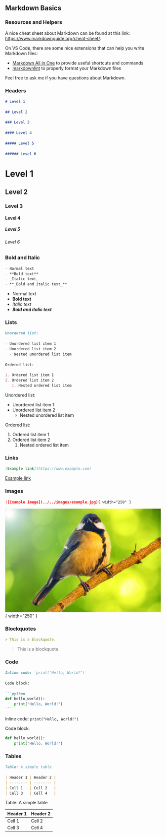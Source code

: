 ## Markdown Basics

### Resources and Helpers

A nice cheat sheet about Markdown can be found at this link: <https://www.markdownguide.org/cheat-sheet/>.

On VS Code, there are some nice extensions that can help you write Markdown files:

- [Markdown All in One](https://marketplace.visualstudio.com/items?itemName=yzhang.markdown-all-in-one) to provide useful shortcuts and commands
- [markdownlint](https://marketplace.visualstudio.com/items?itemName=DavidAnson.vscode-markdownlint) to properly format your Markdown files

Feel free to ask me if you have questions about Markdown.

### Headers
  
```markdown
# Level 1

## Level 2

### Level 3

#### Level 4

##### Level 5

###### Level 6
```

# Level 1

## Level 2

### Level 3

#### Level 4

##### Level 5

###### Level 6

### Bold and Italic

```markdown
- Normal text
- **Bold text**
- _Italic text_
- **_Bold and italic text_**
```

- Normal text
- **Bold text**
- _Italic text_
- **_Bold and italic text_**

### Lists

```markdown
Unordered list:

- Unordered list item 1
- Unordered list item 2
  - Nested unordered list item

Ordered list:

1. Ordered list item 1
2. Ordered list item 2
   1. Nested ordered list item
```

Unordered list:

- Unordered list item 1
- Unordered list item 2
  - Nested unordered list item

Ordered list:

1. Ordered list item 1
2. Ordered list item 2
   1. Nested ordered list item

### Links

```markdown
[Example link](https://www.example.com)
```

[Example link](https://www.example.com)

### Images

```markdown
![Example image](../../images/example.jpg){ width="250" }
```

![Example image](../../images/example.jpg){ width="250" }

### Blockquotes

```markdown
> This is a blockquote.
```

> This is a blockquote.

### Code

````markdown
Inline code: `print("Hello, World!")`

Code block:

```python
def hello_world():
    print("Hello, World!")
```
````

Inline code: `print("Hello, World!")`

Code block:

```python
def hello_world():
    print("Hello, World!")
```

### Tables

```markdown
Table: A simple table

| Header 1 | Header 2 |
| -------- | -------- |
| Cell 1   | Cell 2   |
| Cell 3   | Cell 4   |
```

Table: A simple table

| Header 1 | Header 2 |
| -------- | -------- |
| Cell 1   | Cell 2   |
| Cell 3   | Cell 4   |
